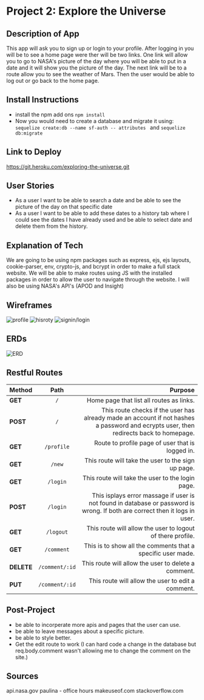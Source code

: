 # Project 2: Explore the Universe

## Description of App 
This app will ask you to sign up or login to your profile. After logging in you will be to see a home page were ther will be two links. One link will allow you to go to NASA's picture of the day where you will be able to put in a date and it will show you the picture of the day. The next link will be to a route allow you to see the weather of Mars. Then the user would be able to log out or go back to the home page.

## Install Instructions
* install the npm add ons `npm install`
* Now you would need to create a database and migrate it using: `sequelize create:db --name sf-auth -- attributes ` and `sequelize db:migrate`
## Link to Deploy
https://git.heroku.com/exploring-the-universe.git
## User Stories
* As a user I want to be able to search a date and be able to see the picture of the day on that specific date
* As a user I want to be able to add these dates to a history tab where I could see the dates I have already used and be able to select date and delete them from the history.
## Explanation of Tech
We are going to be using npm packages such as express, ejs, ejs layouts, cookie-parser, env, crypto-js, and bcrypt in order to make a full stack website. We will be able to make routes using JS with the installed packages in order to allow the user to navigate through the website. I will also be using NASA's API's (APOD and Insight) 
## Wireframes
![profile](img/Page1.png)
![hisroty](img/Page3.png)
![signin/login](img/Page4.png)
## ERDs

![ERD](ERD.drawio.png)

## Restful Routes
| Method | Path | Purpose |
|:-------|:-----:|--------:|
|**GET**|`/`| Home page that list all routes as links.|
|**POST**|`/`|This route checks if the user has already made an account if not hashes a password and ecrypts user, then redirects back to homepage.| 
|**GET**|`/profile`| Route to profile page of user that is logged in.|
|**GET**|`/new`| This route will take the user to the sign up page.|
|**GET**|`/login`|This route will take the user to the login page.|
|**POST**|`/login`|This isplays error massage if user is not found in database or password is wrong. If both are correct then it logs in user.
|**GET**|`/logout`|This route will allow the user to logout of there profile.|
|**GET**|`/comment`|This is to show all the comments that a specific user made.|
|**DELETE**|`/comment/:id`|This route will allow the user to delete a comment.|
|**PUT**|`/comment/:id`|This route will allow the user to edit a comment.|


## Post-Project
* be able to incorperate more apis and pages that the user can use.
* be able to leave messages about a specific picture.
* be able to style better.
* Get the edit route to work (I can hard code a change in the database but req.body.comment wasn't allowing me to change the comment on the site.)
## Sources
api.nasa.gov
paulina - office hours
makeuseof.com
stackoverflow.com
